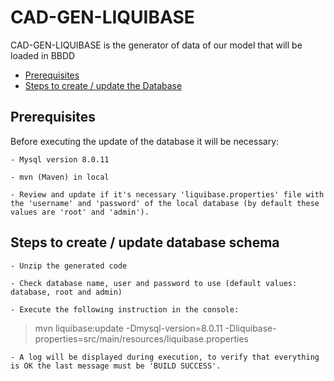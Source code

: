 # CAD-GEN-LIQUIBASE

CAD-GEN-LIQUIBASE is the generator of data of our model that will be loaded in BBDD

- [Prerequisites](#prerequisites)
- [Steps to create / update the Database](#updateBBDD)

<h2 id="updateBBDD">Prerequisites</h2>

Before executing the update of the database it will be necessary:

	- Mysql version 8.0.11 

	- mvn (Maven) in local

	- Review and update if it's necessary 'liquibase.properties' file with the 'username' and 'password' of the local database (by default these values are 'root' and 'admin').

<h2 id="updateBBDD">Steps to create / update database schema</h2>

	- Unzip the generated code 

	- Check database name, user and password to use (default values: database, root and admin)

	- Execute the following instruction in the console:

> mvn liquibase:update -Dmysql-version=8.0.11 -Dliquibase-properties=src/main/resources/liquibase.properties

	- A log will be displayed during execution, to verify that everything is OK the last message must be 'BUILD SUCCESS'.

